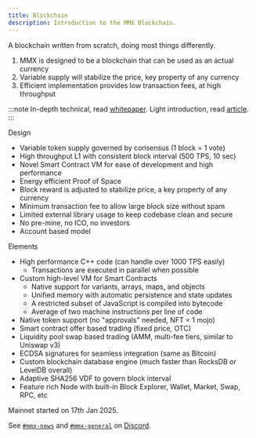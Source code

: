 ```yaml
---
title: Blockchain
description: Introduction to the MMX Blockchain.
---
```


A blockchain written from scratch, doing most things differently.
1. MMX is designed to be a blockchain that can be used as an actual currency
2. Variable supply will stabilize the price, key property of any currency
3. Efficient implementation provides low transaction fees, at high throughput

:::note
In-depth technical, read [whitepaper](../../../articles/general/mmx-whitepaper/). Light introduction, read [article](../../../articles/general/mmx-tldr/).
:::

Design
- Variable token supply governed by consensus (1 block = 1 vote)
- High throughput L1 with consistent block interval (500 TPS, 10 sec)
- Novel Smart Contract VM for ease of development and high performance
- Energy efficient Proof of Space
- Block reward is adjusted to stabilize price, a key property of any currency
- Minimum transaction fee to allow large block size without spam
- Limited external library usage to keep codebase clean and secure
- No pre-mine, no ICO, no investors
- Account based model

Elements
- High performance C++ code (can handle over 1000 TPS easily)
  - Transactions are executed in parallel when possible
- Custom high-level VM for Smart Contracts
  - Native support for variants, arrays, maps, and objects
  - Unified memory with automatic persistence and state updates
  - A restricted subset of JavaScript is compiled into bytecode
  - Average of two machine instructions per line of code
- Native token support (no "approvals" needed, NFT = 1 mojo)
- Smart contract offer based trading (fixed price, OTC)
- Liquidity pool swap based trading (AMM, multi-fee tiers, similar to Uniswap v3)
- ECDSA signatures for seamless integration (same as Bitcoin)
- Custom blockchain database engine (much faster than RocksDB or LevelDB overall)
- Adaptive SHA256 VDF to govern block interval
- Feature rich Node with built-in Block Explorer, Wallet, Market, Swap, RPC, etc

Mainnet started on 17th Jan 2025.

See [`#mmx-news`](https://discord.com/channels/852982773963161650/926566475249106974) and [`#mmx-general`](https://discord.com/channels/852982773963161650/925017012235817042) on [Discord](https://discord.gg/BswFhNkMzY).
